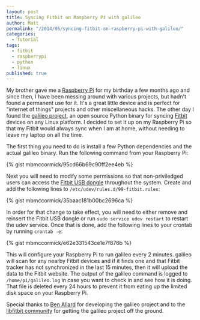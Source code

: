 ```yaml
---
layout: post
title: Syncing Fitbit on Raspberry Pi with galileo
author: Matt
permalink: "/2014/05/syncing-fitbit-on-raspberry-pi-with-galileo/"
categories: 
  - Tutorial
tags: 
  - fitbit
  - raspberrypi
  - python
  - linux
published: true
---
```


My brother gave me a [Raspberry Pi](http://www.raspberrypi.org/) for my birthday a few months ago and since then, I have been messing around with various projects, but hadn't found a permanent use for it. It's a great little device and is perfect for "internet of things" projects and other miscellaneous hacks. The other day I found the [galileo project](https://bitbucket.org/benallard/galileo), an open source Python binary for syncing [Fitbit](https://www.fitbit.com/) devices on any Linux platform. I decided to set it up on my Raspberry Pi so that my Fitbit would always sync when I am at home, without needing to leave my laptop on all the time.

The first thing you need to do is install a few Python dependencies and the actual galileo binary. Run the following command from your Raspberry Pi:

{% gist mbmccormick/95cd66b69c90ff2ee4eb %}

Next you will need to modify some permissions so that non-priviledged users can access the [Fitbit USB dongle](https://help.fitbit.com/articles/en_US/Help_article/What-is-the-wireless-sync-dongle-and-how-do-I-use-it/) throughout the system. Create and add the following lines to `/etc/udev/rules.d/99-fitbit.rules`:

{% gist mbmccormick/35baac181b00bc2696ca %}

In order for that change to take effect, you will need to either remove and reinsert the Fitbit USB dongle or run `sudo service udev restart` to restart the udev service. Once that is done, add the following lines to your crontab by running `crontab -e`:

{% gist mbmccormick/e62e331543ce1e7f876b %}

This will configure your Raspberry Pi to run galileo every 2 minutes. galileo will scan for any nearby Fitbit devices and if it finds one and that Fitbit tracker has not synchronized in the last 15 minutes, then it will upload the data to the Fitbit website. The output of the galileo command is logged to `/home/pi/galileo.log` in case you want to check in and see how it is doing. That file is deleted every 24 hours to prevent it from eating up the limited disk space on your Raspberry Pi.

Special thanks to [Ben Allard](https://bitbucket.org/benallard) for developing the galileo project and to the [libfitbit community](https://github.com/openyou/libfitbit/issues/46) for getting the galileo project off the ground.
